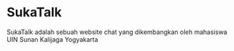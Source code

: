 # SukaTalk
SukaTalk adalah sebuah website chat yang dikembangkan oleh mahasiswa UIN Sunan Kalijaga Yogyakarta
